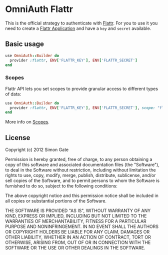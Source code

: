 # OmniAuth Flattr

This is the official strategy to authenticate with [Flattr](http://flattr.com). For you to use it you need to create a [Flattr Application](https://flattr.com/apps) and have a `key` and `secret` available.

## Basic usage

```ruby
use OmniAuth::Builder do
  provider :flattr, ENV['FLATTR_KEY'], ENV['FLATTR_SECRET']
end
```

### Scopes

Flattr API lets you set scopes to provide granular access to different types of data:

```ruby
use OmniAuth::Builder do
  provider :flattr, ENV['FLATTR_KEY'], ENV['FLATTR_SECRET'], scope: "flattr,email,thing"
end
```

More info on [Scopes](http://developers.flattr.net/api/#scopes).

## License

Copyright (c) 2012 Simon Gate

Permission is hereby granted, free of charge, to any person obtaining a copy of this software and associated documentation files (the "Software"), to deal in the Software without restriction, including without limitation the rights to use, copy, modify, merge, publish, distribute, sublicense, and/or sell copies of the Software, and to permit persons to whom the Software is furnished to do so, subject to the following conditions:

The above copyright notice and this permission notice shall be included in all copies or substantial portions of the Software.

THE SOFTWARE IS PROVIDED "AS IS", WITHOUT WARRANTY OF ANY KIND, EXPRESS OR IMPLIED, INCLUDING BUT NOT LIMITED TO THE WARRANTIES OF MERCHANTABILITY, FITNESS FOR A PARTICULAR PURPOSE AND NONINFRINGEMENT. IN NO EVENT SHALL THE AUTHORS OR COPYRIGHT HOLDERS BE LIABLE FOR ANY CLAIM, DAMAGES OR OTHER LIABILITY, WHETHER IN AN ACTION OF CONTRACT, TORT OR OTHERWISE, ARISING FROM, OUT OF OR IN CONNECTION WITH THE SOFTWARE OR THE USE OR OTHER DEALINGS IN THE SOFTWARE.
